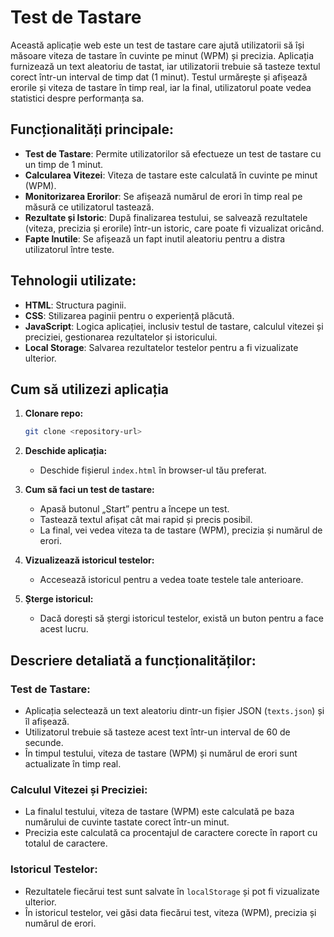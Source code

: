 # Test de Tastare

Această aplicație web este un test de tastare care ajută utilizatorii să își măsoare viteza de tastare în cuvinte pe minut (WPM) și precizia. Aplicația furnizează un text aleatoriu de tastat, iar utilizatorii trebuie să tasteze textul corect într-un interval de timp dat (1 minut). Testul urmărește și afișează erorile și viteza de tastare în timp real, iar la final, utilizatorul poate vedea statistici despre performanța sa.

## Funcționalități principale:

- **Test de Tastare**: Permite utilizatorilor să efectueze un test de tastare cu un timp de 1 minut.
- **Calcularea Vitezei**: Viteza de tastare este calculată în cuvinte pe minut (WPM).
- **Monitorizarea Erorilor**: Se afișează numărul de erori în timp real pe măsură ce utilizatorul tastează.
- **Rezultate și Istoric**: După finalizarea testului, se salvează rezultatele (viteza, precizia și erorile) într-un istoric, care poate fi vizualizat oricând.
- **Fapte Inutile**: Se afișează un fapt inutil aleatoriu pentru a distra utilizatorul între teste.

## Tehnologii utilizate:

- **HTML**: Structura paginii.
- **CSS**: Stilizarea paginii pentru o experiență plăcută.
- **JavaScript**: Logica aplicației, inclusiv testul de tastare, calculul vitezei și preciziei, gestionarea rezultatelor și istoricului.
- **Local Storage**: Salvarea rezultatelor testelor pentru a fi vizualizate ulterior.

## Cum să utilizezi aplicația

1. **Clonare repo:**
   ```bash
   git clone <repository-url>
   ```

2. **Deschide aplicația:**
   - Deschide fișierul `index.html` în browser-ul tău preferat.

3. **Cum să faci un test de tastare:**
   - Apasă butonul „Start” pentru a începe un test.
   - Tastează textul afișat cât mai rapid și precis posibil.
   - La final, vei vedea viteza ta de tastare (WPM), precizia și numărul de erori.

4. **Vizualizează istoricul testelor:**
   - Accesează istoricul pentru a vedea toate testele tale anterioare.

5. **Șterge istoricul:**
   - Dacă dorești să ștergi istoricul testelor, există un buton pentru a face acest lucru.

## Descriere detaliată a funcționalităților:

### Test de Tastare:
- Aplicația selectează un text aleatoriu dintr-un fișier JSON (`texts.json`) și îl afișează.
- Utilizatorul trebuie să tasteze acest text într-un interval de 60 de secunde.
- În timpul testului, viteza de tastare (WPM) și numărul de erori sunt actualizate în timp real.

### Calculul Vitezei și Preciziei:
- La finalul testului, viteza de tastare (WPM) este calculată pe baza numărului de cuvinte tastate corect într-un minut.
- Precizia este calculată ca procentajul de caractere corecte în raport cu totalul de caractere.

### Istoricul Testelor:
- Rezultatele fiecărui test sunt salvate în `localStorage` și pot fi vizualizate ulterior.
- În istoricul testelor, vei găsi data fiecărui test, viteza (WPM), precizia și numărul de erori.

